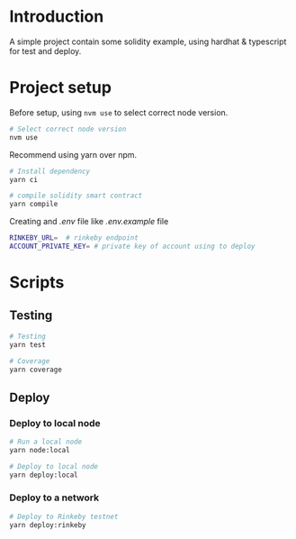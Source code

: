 # Introduction
A simple project contain some solidity example, using hardhat & typescript for test and deploy.

# Project setup
Before setup, using `nvm use` to select correct node version.
```bash
# Select correct node version
nvm use
```
Recommend using yarn over npm.

```bash
# Install dependency
yarn ci

# compile solidity smart contract
yarn compile
```
Creating and *.env* file like *.env.example* file
```bash
RINKEBY_URL=  # rinkeby endpoint
ACCOUNT_PRIVATE_KEY= # private key of account using to deploy
```

# Scripts
## Testing
```bash
# Testing
yarn test

# Coverage
yarn coverage
```

## Deploy
### Deploy to local node
```bash
# Run a local node
yarn node:local

# Deploy to local node
yarn deploy:local
```

### Deploy to a network
```bash
# Deploy to Rinkeby testnet
yarn deploy:rinkeby
```